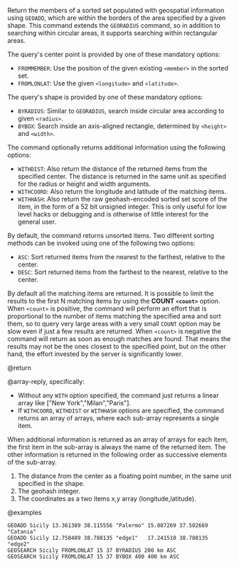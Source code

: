 Return the members of a sorted set populated with geospatial information using `GEOADD`, which are within the borders of the area specified by a given shape. This command extends the `GEORADIUS` command, so in addition to searching within circular areas, it supports searching within rectangular areas.

The query's center point is provided by one of these mandatory options:

* `FROMMEMBER`: Use the position of the given existing `<member>` in the sorted set.
* `FROMLONLAT`: Use the given `<longitude>` and `<latitude>`.

The query's shape is provided by one of these mandatory options:

* `BYRADIUS`: Similar to `GEORADIUS`, search inside circular area according to given `<radius>`.
* `BYBOX`: Search inside an axis-aligned rectangle, determined by `<height>` and `<width>`.

The command optionally returns additional information using the following options:

* `WITHDIST`: Also return the distance of the returned items from the specified center. The distance is returned in the same unit as specified for the radius or height and width arguments.
* `WITHCOORD`: Also return the longitude and latitude of the matching items.
* `WITHHASH`: Also return the raw geohash-encoded sorted set score of the item, in the form of a 52 bit unsigned integer. This is only useful for low level hacks or debugging and is otherwise of little interest for the general user.

By default, the command returns unsorted items. Two different sorting methods can be invoked using one of the following two options:

* `ASC`: Sort returned items from the nearest to the farthest, relative to the center.
* `DESC`: Sort returned items from the farthest to the nearest, relative to the center.

By default all the matching items are returned. It is possible to limit the results to the first N matching items by using the **COUNT `<count>`** option.
When `<count>` is positive, the command will perform an effort that is proportional to the number of items matching the specified area and sort them,
so to query very large areas with a very small `COUNT` option may be slow even if just a few results are returned.
When `<count>` is negative the command will return as soon as enough matches are found. That means the results may not be the ones closest to the specified point, but on the other hand, the effort invested by the server is significantly lower.

@return

@array-reply, specifically:

* Without any `WITH` option specified, the command just returns a linear array like ["New York","Milan","Paris"].
* If `WITHCOORD`, `WITHDIST` or `WITHHASH` options are specified, the command returns an array of arrays, where each sub-array represents a single item.

When additional information is returned as an array of arrays for each item, the first item in the sub-array is always the name of the returned item. The other information is returned in the following order as successive elements of the sub-array.

1. The distance from the center as a floating point number, in the same unit specified in the shape.
2. The geohash integer.
3. The coordinates as a two items x,y array (longitude,latitude).

@examples

```cli
GEOADD Sicily 13.361389 38.115556 "Palermo" 15.087269 37.502669 "Catania"
GEOADD Sicily 12.758489 38.788135 "edge1"   17.241510 38.788135 "edge2" 
GEOSEARCH Sicily FROMLONLAT 15 37 BYRADIUS 200 km ASC
GEOSEARCH Sicily FROMLONLAT 15 37 BYBOX 400 400 km ASC
```
